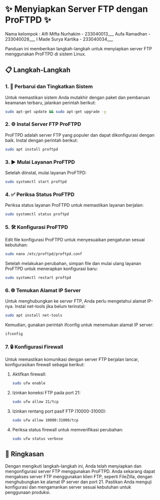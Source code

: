 # ✨ Menyiapkan Server FTP dengan ProFTPD ✨

Nama kelompok :
Alfi Mifta Nurhakim  - 233040013___
Aufa Ramadhan        - 233040028___
I Made Surya Kartika - 233040034___

Panduan ini memberikan langkah-langkah untuk menyiapkan server FTP menggunakan ProFTPD di sistem Linux.

## 📋 Langkah-Langkah

### 1. 🔄 Perbarui dan Tingkatkan Sistem
Untuk memastikan sistem Anda mutakhir dengan paket dan pembaruan keamanan terbaru, jalankan perintah berikut:
```bash
sudo apt-get update && sudo apt-get upgrade -y
```


### 2. ⚙ Instal Server FTP ProFTPD
ProFTPD adalah server FTP yang populer dan dapat dikonfigurasi dengan baik. Instal dengan perintah berikut:
```bash
sudo apt install proftpd
```

### 3. ▶ Mulai Layanan ProFTPD
Setelah diinstal, mulai layanan ProFTPD:
```bash
sudo systemctl start proftpd
```

### 4. ✅ Periksa Status ProFTPD
Periksa status layanan ProFTPD untuk memastikan layanan berjalan:
```bash
sudo systemctl status proftpd
```

### 5. 🛠 Konfigurasi ProFTPD
Edit file konfigurasi ProFTPD untuk menyesuaikan pengaturan sesuai kebutuhan:
```bash
sudo nano /etc/proftpd/proftpd.conf
```

Setelah melakukan perubahan, simpan file dan mulai ulang layanan ProFTPD untuk menerapkan konfigurasi baru:
```bash
sudo systemctl restart proftpd
```

### 6. 🌐 Temukan Alamat IP Server
Untuk menghubungkan ke server FTP, Anda perlu mengetahui alamat IP-nya. Instal net-tools jika belum terinstal:
```bash
sudo apt install net-tools
```

Kemudian, gunakan perintah ifconfig untuk menemukan alamat IP server:
```bash
ifconfig
```

### 7. 🔒 Konfigurasi Firewall
Untuk memastikan komunikasi dengan server FTP berjalan lancar, konfigurasikan firewall sebagai berikut:

1. Aktifkan firewall:
   ```bash
   sudo ufw enable
   ```

2. Izinkan koneksi FTP pada port 21:
   ```bash
   sudo ufw allow 21/tcp
   ```

3. Izinkan rentang port pasif FTP (10000-31000):
   ```bash
   sudo ufw allow 10000:31000/tcp
   ```

4. Periksa status firewall untuk memverifikasi perubahan:
   ```bash
   sudo ufw status verbose
   ```

## 📝 Ringkasan
Dengan mengikuti langkah-langkah ini, Anda telah menyiapkan dan mengonfigurasi server FTP menggunakan ProFTPD. Anda sekarang dapat mengakses server FTP menggunakan klien FTP, seperti FileZilla, dengan menghubungkan ke alamat IP server dan port 21. Pastikan Anda menguji konfigurasi dan mengamankan server sesuai kebutuhan untuk penggunaan produksi.
